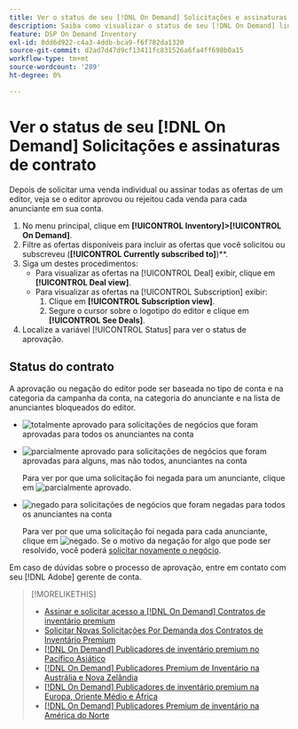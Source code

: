 ```yaml
---
title: Ver o status de seu [!DNL On Demand] Solicitações e assinaturas de contrato
description: Saiba como visualizar o status de seu [!DNL On Demand] lidar com solicitações e assinaturas.
feature: DSP On Demand Inventory
exl-id: 8dd6d922-c4a3-4ddb-bca9-f6f782da1320
source-git-commit: d2ad7d47d9cf13411fc831526a6fa4ff698b0a15
workflow-type: tm+mt
source-wordcount: '289'
ht-degree: 0%

---
```


# Ver o status de seu [!DNL On Demand] Solicitações e assinaturas de contrato

Depois de solicitar uma venda individual ou assinar todas as ofertas de um editor, veja se o editor aprovou ou rejeitou cada venda para cada anunciante em sua conta.

1. No menu principal, clique em **[!UICONTROL Inventory]>[!UICONTROL On Demand]**.
1. Filtre as ofertas disponíveis para incluir as ofertas que você solicitou ou subscreveu (**[!UICONTROL Currently subscribed to]**)**.
1. Siga um destes procedimentos:
   * Para visualizar as ofertas na [!UICONTROL Deal] exibir, clique em **[!UICONTROL Deal view]**.
   * Para visualizar as ofertas na [!UICONTROL Subscription] exibir:
      1. Clique em **[!UICONTROL Subscription view]**.
      1. Segure o cursor sobre o logotipo do editor e clique em **[!UICONTROL See Deals]**.
1. Localize a variável [!UICONTROL Status] para ver o status de aprovação.

## Status do contrato

A aprovação ou negação do editor pode ser baseada no tipo de conta e na categoria da campanha da conta, na categoria do anunciante e na lista de anunciantes bloqueados do editor.

* ![totalmente aprovado](/help/dsp/assets/approved.png) para solicitações de negócios que foram aprovadas para todos os anunciantes na conta

* ![parcialmente aprovado](/help/dsp/assets/partly-approved.png) para solicitações de negócios que foram aprovadas para alguns, mas não todos, anunciantes na conta

   Para ver por que uma solicitação foi negada para um anunciante, clique em ![parcialmente aprovado](/help/dsp/assets/partly-approved.png).

* ![negado](/help/dsp/assets/denied.png) para solicitações de negócios que foram negadas para todos os anunciantes na conta

   Para ver por que uma solicitação foi negada para cada anunciante, clique em ![negado](/help/dsp/assets/denied.png). Se o motivo da negação for algo que pode ser resolvido, você poderá [solicitar novamente o negócio](/help/dsp/inventory/on-demand-inventory-rerequest.md).

Em caso de dúvidas sobre o processo de aprovação, entre em contato com seu [!DNL Adobe] gerente de conta.

>[!MORELIKETHIS]
>
>* [Assinar e solicitar acesso a [!DNL On Demand] Contratos de inventário premium](on-demand-inventory-subscribe.md)
>* [Solicitar Novas Solicitações Por Demanda dos Contratos de Inventário Premium](on-demand-inventory-rerequest.md)
>* [[!DNL On Demand] Publicadores de inventário premium no Pacífico Asiático](on-demand-inventory-publishers-apac.md)
>* [[!DNL On Demand] Publicadores Premium de Inventário na Austrália e Nova Zelândia](on-demand-inventory-publishers-anz.md)
>* [[!DNL On Demand] Publicadores de inventário premium na Europa, Oriente Médio e África](on-demand-inventory-publishers-emea.md)
>* [[!DNL On Demand] Publicadores Premium de inventário na América do Norte](on-demand-inventory-publishers-na.md)

